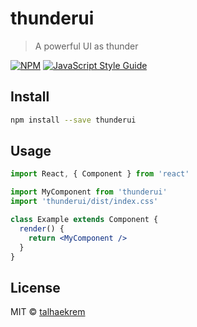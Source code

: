 # thunderui

> A powerful UI as thunder

[![NPM](https://img.shields.io/npm/v/thunderui.svg)](https://www.npmjs.com/package/thunderui) [![JavaScript Style Guide](https://img.shields.io/badge/code_style-standard-brightgreen.svg)](https://standardjs.com)

## Install

```bash
npm install --save thunderui
```

## Usage

```jsx
import React, { Component } from 'react'

import MyComponent from 'thunderui'
import 'thunderui/dist/index.css'

class Example extends Component {
  render() {
    return <MyComponent />
  }
}
```

## License

MIT © [talhaekrem](https://github.com/talhaekrem)
